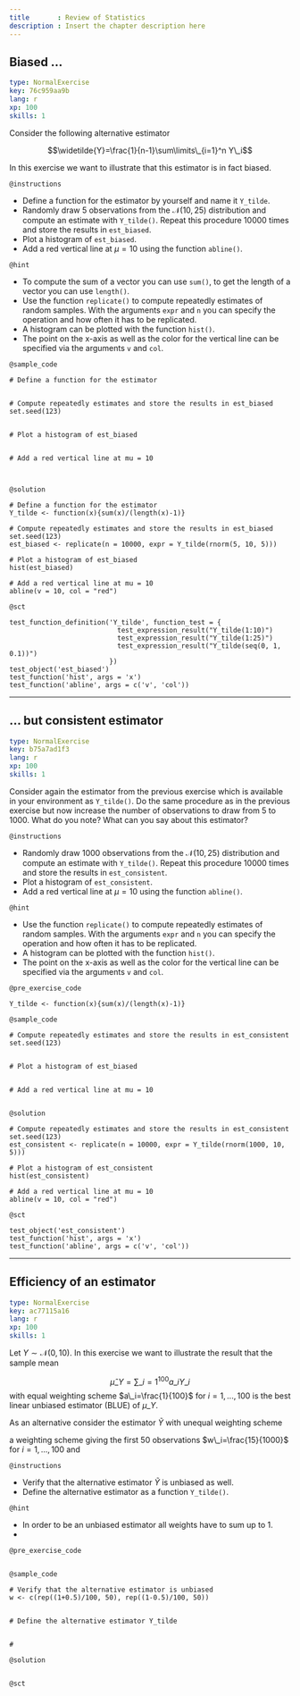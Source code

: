 ```yaml
---
title       : Review of Statistics
description : Insert the chapter description here
---
```

## Biased ...

```yaml
type: NormalExercise
key: 76c959aa9b
lang: r
xp: 100
skills: 1
```

Consider the following alternative estimator

$$\widetilde{Y}=\frac{1}{n-1}\sum\limits\_{i=1}^n Y\_i$$

In this exercise we want to illustrate that this estimator is in fact biased.

`@instructions`

- Define a function for the estimator by yourself and name it `Y_tilde`.
- Randomly draw 5 observations from the $\mathcal{N}(10, 25)$ distribution and compute an estimate with `Y_tilde()`. Repeat this procedure 10000 times and store the results in `est_biased`. 
- Plot a histogram of `est_biased`.
- Add a red vertical line at $\mu=10$ using the function `abline()`.

`@hint`

- To compute the sum of a vector you can use `sum()`, to get the length of a vector you can use `length()`.
- Use the function `replicate()` to compute repeatedly estimates of random samples. With the arguments `expr` and `n` you can specify the operation and how often it has to be replicated.
- A histogram can be plotted with the function `hist()`.
- The point on the x-axis as well as the color for the vertical line can be specified via the arguments `v` and `col`.

`@sample_code`
```{r}
# Define a function for the estimator


# Compute repeatedly estimates and store the results in est_biased
set.seed(123)


# Plot a histogram of est_biased


# Add a red vertical line at mu = 10

 
```

`@solution`
```{r}
# Define a function for the estimator
Y_tilde <- function(x){sum(x)/(length(x)-1)}

# Compute repeatedly estimates and store the results in est_biased
set.seed(123)
est_biased <- replicate(n = 10000, expr = Y_tilde(rnorm(5, 10, 5)))

# Plot a histogram of est_biased
hist(est_biased)

# Add a red vertical line at mu = 10
abline(v = 10, col = "red")

```

`@sct`
```{r}
test_function_definition('Y_tilde', function_test = {
                           test_expression_result("Y_tilde(1:10)")
                           test_expression_result("Y_tilde(1:25)")
                           test_expression_result("Y_tilde(seq(0, 1, 0.1))")
                         })
test_object('est_biased')
test_function('hist', args = 'x')
test_function('abline', args = c('v', 'col'))
```

---
## ... but consistent estimator

```yaml
type: NormalExercise
key: b75a7ad1f3
lang: r
xp: 100
skills: 1
```

Consider again the estimator from the previous exercise which is available in your environment as `Y_tilde()`.
Do the same procedure as in the previous exercise but now increase the number of observations to draw from 5 to 1000. What do you note? What can you say about this estimator?

`@instructions`

- Randomly draw 1000 observations from the $\mathcal{N}(10, 25)$ distribution and compute an estimate with `Y_tilde()`. Repeat this procedure 10000 times and store the results in `est_consistent`. 
- Plot a histogram of `est_consistent`.
- Add a red vertical line at $\mu=10$ using the function `abline()`.

`@hint`

- Use the function `replicate()` to compute repeatedly estimates of random samples. With the arguments `expr` and `n` you can specify the operation and how often it has to be replicated.
- A histogram can be plotted with the function `hist()`.
- The point on the x-axis as well as the color for the vertical line can be specified via the arguments `v` and `col`.

`@pre_exercise_code`
```{r}
Y_tilde <- function(x){sum(x)/(length(x)-1)}
```

`@sample_code`
```{r}
# Compute repeatedly estimates and store the results in est_consistent
set.seed(123)


# Plot a histogram of est_biased


# Add a red vertical line at mu = 10


```

`@solution`
```{r}
# Compute repeatedly estimates and store the results in est_consistent
set.seed(123)
est_consistent <- replicate(n = 10000, expr = Y_tilde(rnorm(1000, 10, 5)))

# Plot a histogram of est_consistent
hist(est_consistent)

# Add a red vertical line at mu = 10
abline(v = 10, col = "red")

```

`@sct`
```{r}
test_object('est_consistent')
test_function('hist', args = 'x')
test_function('abline', args = c('v', 'col'))
```

---
## Efficiency of an estimator

```yaml
type: NormalExercise
key: ac77115a16
lang: r
xp: 100
skills: 1
```

Let $Y\sim\mathcal{N}(0,10)$. In this exercise we want to illustrate the result that the sample mean

$$\hat{\mu}\_Y=\sum\limits\_{i=1}^{100}a\_iY\_i$$ with equal weighting scheme $a\_i=\frac{1}{100}$ for $i=1,...,100$ is the best linear unbiased estimator (BLUE) of $\mu\_Y$. 

As an alternative consider the estimator $\tilde{Y}$ with unequal weighting scheme

$$$$a weighting scheme giving the first 50 observations $w\_i=\frac{15}{1000}$ for $i=1,...,100$ and

`@instructions`

- Verify that the alternative estimator $\tilde{Y}$ is unbiased as well.
- Define the alternative estimator as a function `Y_tilde()`.


`@hint`

- In order to be an unbiased estimator all weights have to sum up to 1.
- 

`@pre_exercise_code`
```{r}

```

`@sample_code`
```{r}
# Verify that the alternative estimator is unbiased
w <- c(rep((1+0.5)/100, 50), rep((1-0.5)/100, 50))


# Define the alternative estimator Y_tilde


# 
```

`@solution`
```{r}

```

`@sct`
```{r}

```

